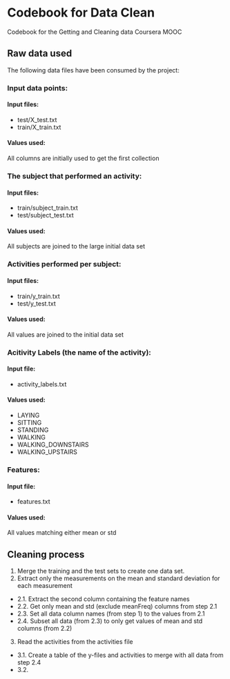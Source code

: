 # Codebook for Data Clean
Codebook for the Getting and Cleaning data Coursera MOOC

## Raw data used

The following data files have been consumed by the project:
### Input data points: 
#### Input files:
- test/X_test.txt
- train/X_train.txt

#### Values used:
All columns are initially used to get the first collection

### The subject that performed an activity:
#### Input files:
- train/subject_train.txt
- test/subject_test.txt

#### Values used:
All subjects are joined to the large initial data set

### Activities performed per subject:
#### Input files:
- train/y_train.txt
- test/y_test.txt

#### Values used:
All values are joined to the initial data set

### Acitivity Labels (the name of the activity):
#### Input file:
- activity_labels.txt

#### Values used:
- LAYING
- SITTING
- STANDING
- WALKING
- WALKING_DOWNSTAIRS
- WALKING_UPSTAIRS

### Features:
#### Input file:
- features.txt
 
#### Values used:
All values matching either mean or std


## Cleaning process
1. Merge the training and the test sets to create one data set.
2. Extract only the measurements on the mean and standard deviation for each measurement
- 2.1. Extract the second column containing the feature names
- 2.2. Get only mean and std (exclude meanFreq) columns from step 2.1
- 2.3. Set all data column names (from step 1) to the values from 2.1
- 2.4. Subset all data (from 2.3) to only get values of mean and std columns (from 2.2)

3. Read the activities from the activities file
- 3.1. Create a table of the y-files and activities to merge with all data from step 2.4
- 3.2. 

